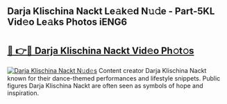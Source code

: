 ## Darja Klischina Nackt Le𝚊k𝚎d N𝚞𝚍e - Part-5KL Vid𝚎o Le𝚊ks Photos iENG6

# <h2><a href="http://fb37de.evod.top/?m=Darja+Klischina+Nackt">🔗 👉🔴 Darja Klischina Nackt Vid𝚎o Ph𝚘t𝚘s</a></h2>

[![Darja Klischina Nackt N𝚞d𝚎s](https://i.imgur.com/8V9OHl7.gif)](http://fb37de.evod.top/?m=Darja+Klischina+Nackt)
Content creator Darja Klischina Nackt known for their dance-themed performances and lifestyle snippets. Public figures Darja Klischina Nackt are often seen as symbols of hope and inspiration. 
